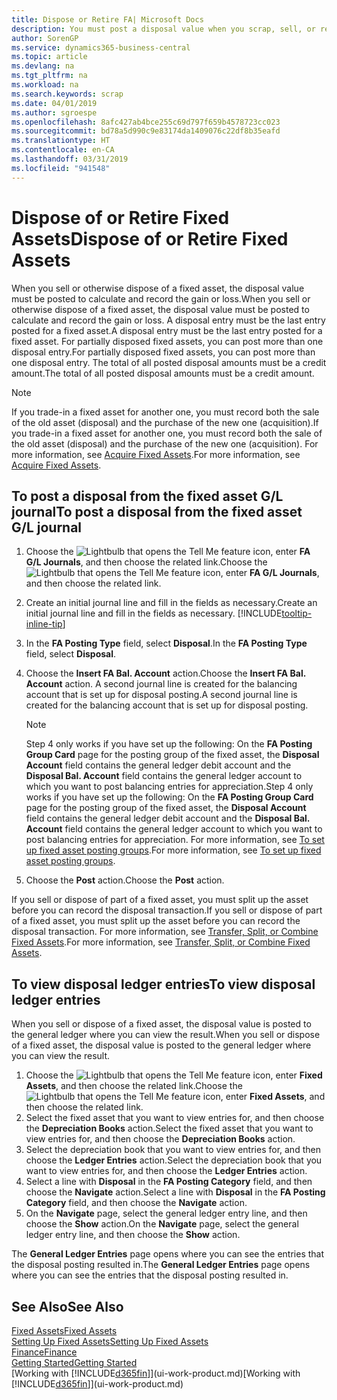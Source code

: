 ```yaml
---
title: Dispose or Retire FA| Microsoft Docs
description: You must post a disposal value when you scrap, sell, or retire a fixed asset.
author: SorenGP
ms.service: dynamics365-business-central
ms.topic: article
ms.devlang: na
ms.tgt_pltfrm: na
ms.workload: na
ms.search.keywords: scrap
ms.date: 04/01/2019
ms.author: sgroespe
ms.openlocfilehash: 8afc427ab4bce255c69d797f659b4578723cc023
ms.sourcegitcommit: bd78a5d990c9e83174da1409076c22df8b35eafd
ms.translationtype: HT
ms.contentlocale: en-CA
ms.lasthandoff: 03/31/2019
ms.locfileid: "941548"
---
```

# <a name="dispose-of-or-retire-fixed-assets"></a><span data-ttu-id="db635-103">Dispose of or Retire Fixed Assets</span><span class="sxs-lookup"><span data-stu-id="db635-103">Dispose of or Retire Fixed Assets</span></span>
<span data-ttu-id="db635-104">When you sell or otherwise dispose of a fixed asset, the disposal value must be posted to calculate and record the gain or loss.</span><span class="sxs-lookup"><span data-stu-id="db635-104">When you sell or otherwise dispose of a fixed asset, the disposal value must be posted to calculate and record the gain or loss.</span></span> <span data-ttu-id="db635-105">A disposal entry must be the last entry posted for a fixed asset.</span><span class="sxs-lookup"><span data-stu-id="db635-105">A disposal entry must be the last entry posted for a fixed asset.</span></span> <span data-ttu-id="db635-106">For partially disposed fixed assets, you can post more than one disposal entry.</span><span class="sxs-lookup"><span data-stu-id="db635-106">For partially disposed fixed assets, you can post more than one disposal entry.</span></span> <span data-ttu-id="db635-107">The total of all posted disposal amounts must be a credit amount.</span><span class="sxs-lookup"><span data-stu-id="db635-107">The total of all posted disposal amounts must be a credit amount.</span></span>  

> [!NOTE]  
>   <span data-ttu-id="db635-108">If you trade-in a fixed asset for another one, you must record both the sale of the old asset (disposal) and the purchase of the new one (acquisition).</span><span class="sxs-lookup"><span data-stu-id="db635-108">If you trade-in a fixed asset for another one, you must record both the sale of the old asset (disposal) and the purchase of the new one (acquisition).</span></span> <span data-ttu-id="db635-109">For more information, see [Acquire Fixed Assets](fa-how-acquire.md).</span><span class="sxs-lookup"><span data-stu-id="db635-109">For more information, see [Acquire Fixed Assets](fa-how-acquire.md).</span></span>  

## <a name="to-post-a-disposal-from-the-fixed-asset-gl-journal"></a><span data-ttu-id="db635-110">To post a disposal from the fixed asset G/L journal</span><span class="sxs-lookup"><span data-stu-id="db635-110">To post a disposal from the fixed asset G/L journal</span></span>
1. <span data-ttu-id="db635-111">Choose the ![Lightbulb that opens the Tell Me feature](media/ui-search/search_small.png "Tell me what you want to do") icon, enter **FA G/L Journals**, and then choose the related link.</span><span class="sxs-lookup"><span data-stu-id="db635-111">Choose the ![Lightbulb that opens the Tell Me feature](media/ui-search/search_small.png "Tell me what you want to do") icon, enter **FA G/L Journals**, and then choose the related link.</span></span>  
2. <span data-ttu-id="db635-112">Create an initial journal line and fill in the fields as necessary.</span><span class="sxs-lookup"><span data-stu-id="db635-112">Create an initial journal line and fill in the fields as necessary.</span></span> [!INCLUDE[tooltip-inline-tip](includes/tooltip-inline-tip_md.md)]  
3. <span data-ttu-id="db635-113">In the **FA Posting Type** field, select **Disposal**.</span><span class="sxs-lookup"><span data-stu-id="db635-113">In the **FA Posting Type** field, select **Disposal**.</span></span>  
4. <span data-ttu-id="db635-114">Choose the **Insert FA Bal. Account** action.</span><span class="sxs-lookup"><span data-stu-id="db635-114">Choose the **Insert FA Bal. Account** action.</span></span> <span data-ttu-id="db635-115">A second journal line is created for the balancing account that is set up for disposal posting.</span><span class="sxs-lookup"><span data-stu-id="db635-115">A second journal line is created for the balancing account that is set up for disposal posting.</span></span>  

    > [!NOTE]  
    >   <span data-ttu-id="db635-116">Step 4 only works if you have set up the following: On the **FA Posting Group Card** page for the posting group of the fixed asset, the **Disposal Account** field contains the general ledger debit account and the **Disposal Bal. Account** field contains the general ledger account to which you want to post balancing entries for appreciation.</span><span class="sxs-lookup"><span data-stu-id="db635-116">Step 4 only works if you have set up the following: On the **FA Posting Group Card** page for the posting group of the fixed asset, the **Disposal Account** field contains the general ledger debit account and the **Disposal Bal. Account** field contains the general ledger account to which you want to post balancing entries for appreciation.</span></span> <span data-ttu-id="db635-117">For more information, see [To set up fixed asset posting groups](fa-how-setup-general.md#to-set-up-fixed-asset-posting-groups).</span><span class="sxs-lookup"><span data-stu-id="db635-117">For more information, see [To set up fixed asset posting groups](fa-how-setup-general.md#to-set-up-fixed-asset-posting-groups).</span></span>  
5. <span data-ttu-id="db635-118">Choose the **Post** action.</span><span class="sxs-lookup"><span data-stu-id="db635-118">Choose the **Post** action.</span></span>  

<span data-ttu-id="db635-119">If you sell or dispose of part of a fixed asset, you must split up the asset before you can record the disposal transaction.</span><span class="sxs-lookup"><span data-stu-id="db635-119">If you sell or dispose of part of a fixed asset, you must split up the asset before you can record the disposal transaction.</span></span> <span data-ttu-id="db635-120">For more information, see [Transfer, Split, or Combine Fixed Assets](fa-how-trans-split-combine.md).</span><span class="sxs-lookup"><span data-stu-id="db635-120">For more information, see [Transfer, Split, or Combine Fixed Assets](fa-how-trans-split-combine.md).</span></span>  

## <a name="to-view-disposal-ledger-entries"></a><span data-ttu-id="db635-121">To view disposal ledger entries</span><span class="sxs-lookup"><span data-stu-id="db635-121">To view disposal ledger entries</span></span>
<span data-ttu-id="db635-122">When you sell or dispose of a fixed asset, the disposal value is posted to the general ledger where you can view the result.</span><span class="sxs-lookup"><span data-stu-id="db635-122">When you sell or dispose of a fixed asset, the disposal value is posted to the general ledger where you can view the result.</span></span>  

1. <span data-ttu-id="db635-123">Choose the ![Lightbulb that opens the Tell Me feature](media/ui-search/search_small.png "Tell me what you want to do") icon, enter **Fixed Assets**, and then choose the related link.</span><span class="sxs-lookup"><span data-stu-id="db635-123">Choose the ![Lightbulb that opens the Tell Me feature](media/ui-search/search_small.png "Tell me what you want to do") icon, enter **Fixed Assets**, and then choose the related link.</span></span>  
2. <span data-ttu-id="db635-124">Select the fixed asset that you want to view entries for, and then choose the **Depreciation Books** action.</span><span class="sxs-lookup"><span data-stu-id="db635-124">Select the fixed asset that you want to view entries for, and then choose the **Depreciation Books** action.</span></span>  
3. <span data-ttu-id="db635-125">Select the depreciation book that you want to view entries for, and then choose the **Ledger Entries** action.</span><span class="sxs-lookup"><span data-stu-id="db635-125">Select the depreciation book that you want to view entries for, and then choose the **Ledger Entries** action.</span></span>  
4. <span data-ttu-id="db635-126">Select a line with **Disposal** in the **FA Posting Category** field, and then choose the **Navigate** action.</span><span class="sxs-lookup"><span data-stu-id="db635-126">Select a line with **Disposal** in the **FA Posting Category** field, and then choose the **Navigate** action.</span></span>  
5. <span data-ttu-id="db635-127">On the **Navigate** page, select the general ledger entry line, and then choose the **Show** action.</span><span class="sxs-lookup"><span data-stu-id="db635-127">On the **Navigate** page, select the general ledger entry line, and then choose the **Show** action.</span></span>  

<span data-ttu-id="db635-128">The **General Ledger Entries** page opens where you can see the entries that the disposal posting resulted in.</span><span class="sxs-lookup"><span data-stu-id="db635-128">The **General Ledger Entries** page opens where you can see the entries that the disposal posting resulted in.</span></span>  

## <a name="see-also"></a><span data-ttu-id="db635-129">See Also</span><span class="sxs-lookup"><span data-stu-id="db635-129">See Also</span></span>
[<span data-ttu-id="db635-130">Fixed Assets</span><span class="sxs-lookup"><span data-stu-id="db635-130">Fixed Assets</span></span>](fa-manage.md)  
[<span data-ttu-id="db635-131">Setting Up Fixed Assets</span><span class="sxs-lookup"><span data-stu-id="db635-131">Setting Up Fixed Assets</span></span>](fa-setup.md)  
[<span data-ttu-id="db635-132">Finance</span><span class="sxs-lookup"><span data-stu-id="db635-132">Finance</span></span>](finance.md)  
[<span data-ttu-id="db635-133">Getting Started</span><span class="sxs-lookup"><span data-stu-id="db635-133">Getting Started</span></span>](product-get-started.md)  
<span data-ttu-id="db635-134">[Working with [!INCLUDE[d365fin](includes/d365fin_md.md)]](ui-work-product.md)</span><span class="sxs-lookup"><span data-stu-id="db635-134">[Working with [!INCLUDE[d365fin](includes/d365fin_md.md)]](ui-work-product.md)</span></span>
